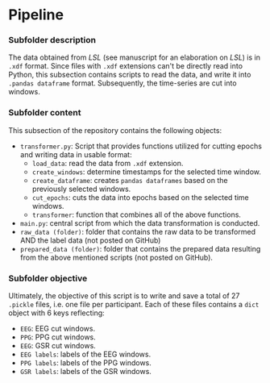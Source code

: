 # Pipeline

### Subfolder description
The data obtained from *LSL* (see manuscript for an elaboration on *LSL*) is in `.xdf` format. Since files with `.xdf` extensions can't be directly read into Python, this subsection contains scripts to read the data, and write it into `.pandas dataframe` format. Subsequently, the time-series are cut into windows. 

### Subfolder content
This subsection of the repository contains the following objects: 
* `transformer.py`: Script that provides functions utilized for cutting epochs and writing data in usable format:
    - `load_data`: read the data from `.xdf` extension.
    - `create_windows`: determine timestamps for the selected time window.
    - `create_dataframe`: creates `pandas dataframes` based on the previously selected windows.
    - `cut_epochs`: cuts the data into epochs based on the selected time windows.
    - `transformer`: function that combines all of the above functions. 
* `main.py`: central script from which the data transformation is conducted.
* `raw_data (folder)`: folder that contains the raw data to be transformed AND the label data (not posted on GitHub)
* `prepared_data (folder)`: folder that contains the prepared data resulting from the above mentioned scripts (not posted on GitHub).

### Subfolder objective
Ultimately, the objective of this script is to write and save a total of 27 `.pickle` files, i.e. one file per participant. Each of these files contains a `dict` object with 6 keys reflecting:
* `EEG`: EEG cut windows.
* `PPG`: PPG cut windows.
* `EEG`: GSR cut windows.
* `EEG labels`: labels of the EEG windows.
* `PPG labels`: labels of the PPG windows.
* `GSR labels`: labels of the GSR windows.
